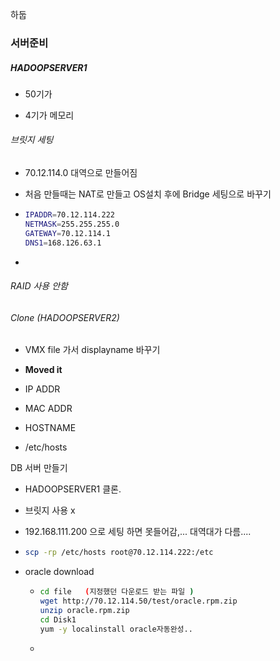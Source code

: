 하둡 



### 서버준비 

##### HADOOPSERVER1 

- 50기가

- 4기가 메모리

###### 브릿지 세팅 

- 70.12.114.0 대역으로 만들어짐

- 처음 만들때는 NAT로 만들고 OS설치 후에 Bridge 세팅으로 바꾸기

- ```bash
  IPADDR=70.12.114.222
  NETMASK=255.255.255.0
  GATEWAY=70.12.114.1
  DNS1=168.126.63.1
  ```

- 

###### RAID 사용 안함

###### Clone (HADOOPSERVER2)

- VMX file  가서 displayname 바꾸기
- **Moved it**

- IP ADDR
- MAC ADDR
- HOSTNAME
- /etc/hosts



DB 서버 만들기

- HADOOPSERVER1 클론. 
- 브릿지 사용 x
- 192.168.111.200 으로 세팅  하면 못들어감,... 대역대가 다름....

- ```bash
  scp -rp /etc/hosts root@70.12.114.222:/etc
  ```

- oracle download

  - ```bash
    cd file   (지정했던 다운로드 받는 파일 )
    wget http://70.12.114.50/test/oracle.rpm.zip
    unzip oracle.rpm.zip
    cd Disk1
    yum -y localinstall oracle자동완성..
    
    ```

  - 



